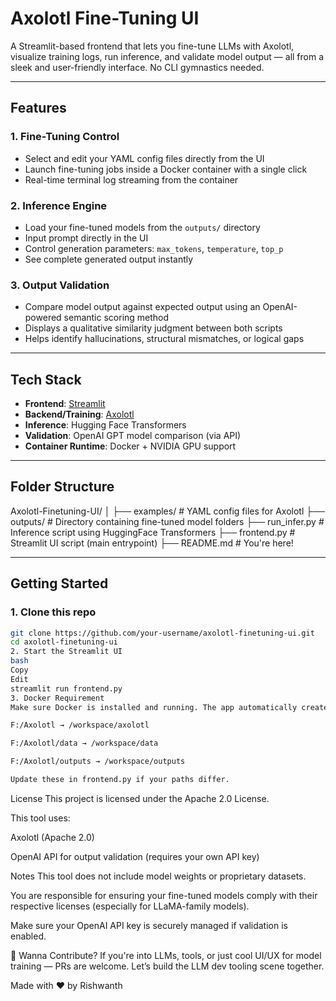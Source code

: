 # Axolotl Fine-Tuning UI

A Streamlit-based frontend that lets you fine-tune LLMs with Axolotl, visualize training logs, run inference, and validate model output — all from a sleek and user-friendly interface. No CLI gymnastics needed.

---

##  Features

###  1. Fine-Tuning Control
- Select and edit your YAML config files directly from the UI
- Launch fine-tuning jobs inside a Docker container with a single click
- Real-time terminal log streaming from the container

###  2. Inference Engine
- Load your fine-tuned models from the `outputs/` directory
- Input prompt directly in the UI
- Control generation parameters: `max_tokens`, `temperature`, `top_p`
- See complete generated output instantly

###  3. Output Validation
- Compare model output against expected output using an OpenAI-powered semantic scoring method
- Displays a qualitative similarity judgment between both scripts
- Helps identify hallucinations, structural mismatches, or logical gaps

---

##  Tech Stack

- **Frontend**: [Streamlit](https://streamlit.io)
- **Backend/Training**: [Axolotl](https://github.com/OpenAccess-AI-Collective/axolotl)
- **Inference**: Hugging Face Transformers
- **Validation**: OpenAI GPT model comparison (via API)
- **Container Runtime**: Docker + NVIDIA GPU support

---

## Folder Structure

Axolotl-Finetuning-UI/
│
├── examples/ # YAML config files for Axolotl
├── outputs/ # Directory containing fine-tuned model folders
├── run_infer.py # Inference script using HuggingFace Transformers
├── frontend.py # Streamlit UI script (main entrypoint)
├── README.md # You're here!


---

##  Getting Started

### 1. Clone this repo
```bash
git clone https://github.com/your-username/axolotl-finetuning-ui.git
cd axolotl-finetuning-ui
2. Start the Streamlit UI
bash
Copy
Edit
streamlit run frontend.py
3. Docker Requirement
Make sure Docker is installed and running. The app automatically creates a container named axo-ui and mounts volumes from:

F:/Axolotl → /workspace/axolotl

F:/Axolotl/data → /workspace/data

F:/Axolotl/outputs → /workspace/outputs

Update these in frontend.py if your paths differ.
```

 License
This project is licensed under the Apache 2.0 License.

This tool uses:

Axolotl (Apache 2.0)

OpenAI API for output validation (requires your own API key)

 Notes
This tool does not include model weights or proprietary datasets.

You are responsible for ensuring your fine-tuned models comply with their respective licenses (especially for LLaMA-family models).

Make sure your OpenAI API key is securely managed if validation is enabled.

🧃 Wanna Contribute?
If you're into LLMs, tools, or just cool UI/UX for model training — PRs are welcome. Let’s build the LLM dev tooling scene together.

Made with ❤️ by Rishwanth
